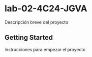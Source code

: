 # lab-02-4C24-JGVA
Descripción breve del proyecto

## Getting Started
Instrucciones para empezar el proyecto

